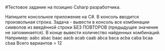 #Тестовое задание на позицию Csharp разработчика. 


Напишите консольное приложение на C#. В консоль вводится произвольная строка. Задача - вывести в консоль все комбинации символов из введённой строки БЕЗ ПОВТОРОВ (предыдущее значение не запоминается). В конце вывести количество найденных комбинаций.
Например:
aabc
abac
baac
aacb
acab
caab
abca
baca
acba
caba
bcaa
cbaa
Всего вариантов = 12
